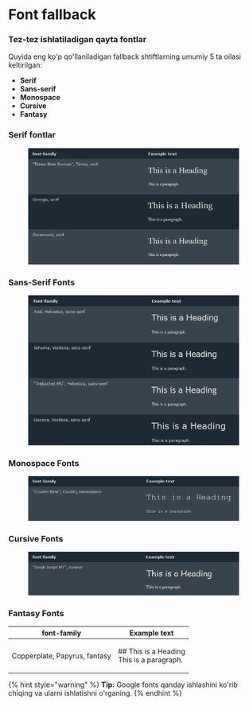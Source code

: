 # Font fallback

### Tez-tez ishlatiladigan qayta fontlar <a href="#tez-tez-ishlatiladigan-qayta-fontlar" id="tez-tez-ishlatiladigan-qayta-fontlar"></a>

Quyida eng ko'p qo'llaniladigan fallback shtiftlarning umumiy 5 ta oilasi keltirilgan:

* **Serif**
* **Sans-serif**
* **Monospace**
* **Cursive**
* **Fantasy**

### Serif fontlar <a href="#serif-fontlar" id="serif-fontlar"></a>

<figure><img src="../../../.gitbook/assets/image (745).png" alt=""><figcaption></figcaption></figure>

### Sans-Serif Fonts <a href="#sans-serif-fonts" id="sans-serif-fonts"></a>

<figure><img src="../../../.gitbook/assets/image (528).png" alt=""><figcaption></figcaption></figure>

### Monospace Fonts <a href="#monospace-fonts" id="monospace-fonts"></a>

<figure><img src="../../../.gitbook/assets/image (377).png" alt=""><figcaption></figcaption></figure>

### Cursive Fonts <a href="#cursive-fonts" id="cursive-fonts"></a>

<figure><img src="../../../.gitbook/assets/image (386).png" alt=""><figcaption></figcaption></figure>

### Fantasy Fonts <a href="#fantasy-fonts" id="fantasy-fonts"></a>

| font-family                   | Example text                                        |
| ----------------------------- | --------------------------------------------------- |
| Copperplate, Papyrus, fantasy | <p>## This is a Heading<br>This is a paragraph.</p> |

{% hint style="warning" %}
**Tip:** Google fonts qanday ishlashini ko'rib chiqing va ularni ishlatishni o'rganing.
{% endhint %}
